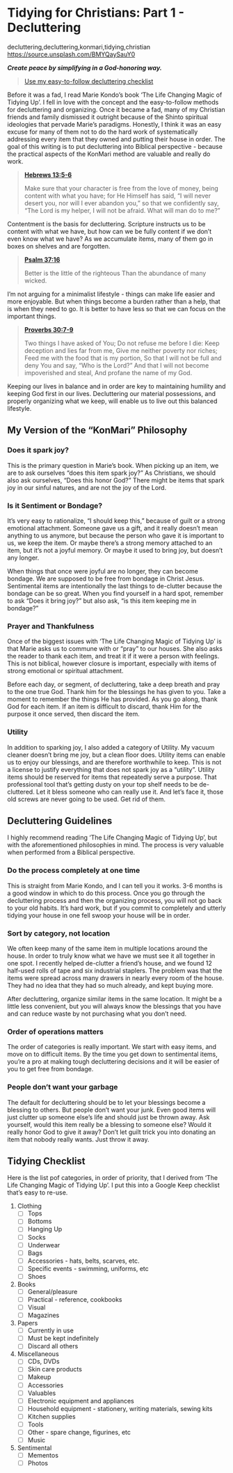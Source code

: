 # Tidying for Christians: Part 1 - Decluttering

<keywords>decluttering,decluttering,konmari,tidying,christian</keywords>
<imageUrl>https://source.unsplash.com/BMYQaySauY0</imageUrl>

__*Create peace by simplifying in a God-honoring way.*__

> [Use my easy-to-follow decluttering checklist](#tidying-checklist)

Before it was a fad, I read Marie Kondo’s book ‘The Life Changing Magic of Tidying Up’. I fell in love with the concept and the easy-to-follow methods for decluttering and organizing. Once it became a fad, many of my Christian friends and family dismissed it outright because of the Shinto spiritual ideologies that pervade Marie’s paradigms. Honestly, I think it was an easy excuse for many of them not to do the hard work of systematically addressing every item that they owned and putting their house in order. The goal of this writing is to put decluttering into Biblical perspective - because the practical aspects of the KonMari method are valuable and really do work.

> **[Hebrews 13:5-6](https://bible.com/bible/2692/HEB.13.5-6)**
>
> Make sure that your character is free from the love of money, being content with what you have; for He Himself has said, “I will never desert you, nor will I ever abandon you,” so that we confidently say, “The Lord is my helper, I will not be afraid. What will man do to me?” 

Contentment is the basis for decluttering. Scripture instructs us to be content with what we have, but how can we be fully content if we don’t even know what we have? As we accumulate items, many of them go in boxes on shelves and are forgotten. 

> **[Psalm 37:16](https://bible.com/bible/2692/PSA.37.16)**
>
> Better is the little of the righteous Than the abundance of many wicked.

I’m not arguing for a minimalist lifestyle - things can make life easier and more enjoyable. But when things become a burden rather than a help, that is when they need to go. It is better to have less so that we can focus on the important things.

> **[Proverbs 30:7-9](https://bible.com/bible/2692/PRO.30.7-9)**
>
> Two things I have asked of You;
> Do not refuse me before I die:
> Keep deception and lies far from me,
> Give me neither poverty nor riches;
> Feed me with the food that is my portion,
> So that I will not be full and deny You and say, “Who is the Lord?”
> And that I will not become impoverished and steal,
> And profane the name of my God.

Keeping our lives in balance and in order are key to maintaining humility and keeping God first in our lives. Decluttering our material possessions, and properly organizing what we keep, will enable us to live out this balanced lifestyle.


## My Version of the “KonMari” Philosophy

### Does it spark joy?

This is the primary question in Marie’s book. When picking up an item, we are to ask ourselves “does this item spark joy?” As Christians, we should also ask ourselves, “Does this honor God?” There might be items that spark joy in our sinful natures, and are not the joy of the Lord.

### Is it Sentiment or Bondage?

It’s very easy to rationalize, “I should keep this,” because of guilt or a strong emotional attachment. Someone gave us a gift, and it really doesn’t mean anything to us anymore, but because the person who gave it is important to us, we keep the item. Or maybe there’s a strong memory attached to an item, but it’s not a joyful memory. Or maybe it used to bring joy, but doesn’t any longer.

When things that once were joyful are no longer, they can become bondage. We are supposed to be free from bondage in Christ Jesus. Sentimental items are intentionally the last things to de-clutter because the bondage can be so great. When you find yourself in a hard spot, remember to ask “Does it bring joy?” but also ask, “is this item keeping me in bondage?”

### Prayer and Thankfulness

Once of the biggest issues with ‘The Life Changing Magic of Tidying Up’ is that Marie asks us to commune with or “pray” to our houses. She also asks the reader to thank each item, and treat it if it were a person with feelings. This is not biblical, however closure is important, especially with items of strong emotional or spiritual attachment.

Before each day, or segment, of decluttering, take a deep breath and pray to the one true God. Thank him for the blessings he has given to you. Take a moment to remember the things He has provided. As you go along, thank God for each item. If an item is difficult to discard, thank Him for the purpose it once served, then discard the item.

### Utility

In addition to sparking joy, I also added a category of Utility. My vacuum cleaner doesn’t bring me joy, but a clean floor does. Utility items can enable us to enjoy our blessings, and are therefore worthwhile to keep. This is not a license to justify everything that does not spark joy as a “utility”. Utility items should be reserved for items that repeatedly serve a purpose. That professional tool that’s getting dusty on your top shelf needs to be de-cluttered. Let it bless someone who can really use it. And let’s face it, those old screws are never going to be used. Get rid of them.


## Decluttering Guidelines

I highly recommend reading ‘The Life Changing Magic of Tidying Up’, but with the aforementioned philosophies in mind. The process is very valuable when performed from a Biblical perspective.

### Do the process completely at one time

This is straight from Marie Kondo, and I can tell you it works. 3-6 months is a good window in which to do this process. Once you go through the decluttering process and then the organizing process, you will not go back to your old habits. It’s hard work, but if you commit to completely and utterly tidying your house in one fell swoop your house will be in order.

### Sort by category, not location

We often keep many of the same item in multiple locations around the house. In order to truly know what we have we must see it all together in one spot. I recently helped de-clutter a friend’s house, and we found 12 half-used rolls of tape and six industrial staplers. The problem was that the items were spread across many drawers in nearly every room of the house. They had no idea that they had so much already, and kept buying more.

After decluttering, organize similar items in the same location. It might be a little less convenient, but you will always know the blessings that you have and can reduce waste by not purchasing what you don’t need.

### Order of operations matters

The order of categories is really important. We start with easy items, and move on to difficult items. By the time you get down to sentimental items, you’re a pro at making tough decluttering decisions and it will be easier of you to get free from bondage.

### People don’t want your garbage

The default for decluttering should be to let your blessings become a blessing to others. But people don’t want your junk. Even good items will just clutter up someone else’s life and should just be thrown away. Ask yourself, would this item really be a blessing to someone else? Would it really honor God to give it away? Don’t let guilt trick you into donating an item that nobody really wants. Just throw it away.

## Tidying Checklist

Here is the list pof categories, in order of priority, that I derived from ‘The Life Changing Magic of Tidying Up’. I put this into a Google Keep checklist that’s easy to re-use.

1. Clothing
    - [ ] Tops
    - [ ] Bottoms
    - [ ] Hanging Up
    - [ ] Socks
    - [ ] Underwear
    - [ ] Bags
    - [ ] Accessories - hats, belts, scarves, etc.
    - [ ] Specific events - swimming, uniforms, etc
    - [ ] Shoes
1. Books
    - [ ] General/pleasure
    - [ ] Practical - reference, cookbooks
    - [ ] Visual
    - [ ] Magazines
1. Papers
    - [ ] Currently in use
    - [ ] Must be kept indefinitely
    - [ ] Discard all others
1. Miscellaneous
    - [ ] CDs, DVDs
    - [ ] Skin care products
    - [ ] Makeup
    - [ ] Accessories
    - [ ] Valuables
    - [ ] Electronic equipment and appliances
    - [ ] Household equipment - stationery, writing materials, sewing kits
    - [ ] Kitchen supplies
    - [ ] Tools
    - [ ] Other - spare change, figurines, etc
    - [ ] Music
1. Sentimental
    - [ ] Mementos
    - [ ] Photos